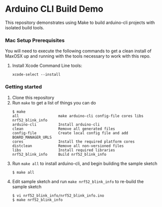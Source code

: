 # Arduino CLI Build Demo

This repository demonstrates using Make to build arduino-cli projects with isolated build tools.

### Mac Setup Prerequisites

You will need to execute the following commands to get a clean install of MaxOSX up and running with the tools necessary to work with this repo.

1. Install Xcode Command Line tools:

    ```  
    xcode-select --install
    ```  

### Getting started
1.  Clone this repository 
2.  Run `make` to get a list of things you can do
    ```
    $ make
    all                  make arduino-cli config-file cores libs nrf52_blink_info
    arduino-cli          Install arduino-cli
    clean                Remove all generated files
    config-file          Create local config file and add BOARD_MANAGER_URLS 
    cores                Install the required platform cores
    distclean            Remove all non-versioned files
    libs                 Install required libraries
    nrf52_blink_info     Build nrf52_blink_info
    ```
3.  Run `make all` to install arduino-cli, and begin building the sample sketch
    ```
    $ make all
    ```
4.  Edit sample sketch and run `make nrf52_blink_info` to re-build the sample sketch
    ```
    $ vi nrf52_blink_info/nrf52_blink_info.ino
    $ make nrf52_blink_info
    ```

